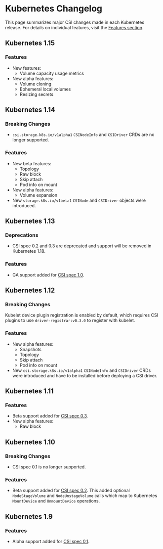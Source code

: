 # Kubernetes Changelog

This page summarizes major CSI changes made in each Kubernetes release. For
details on individual features, visit the [Features section](features.md).

## Kubernetes 1.15

### Features
* New features:
    * Volume capacity usage metrics
* New alpha features:
    * Volume cloning
    * Ephemeral local volumes
    * Resizing secrets

## Kubernetes 1.14

### Breaking Changes
* `csi.storage.k8s.io/v1alpha1` `CSINodeInfo` and `CSIDriver` CRDs are no longer supported.

### Features
* New beta features:
    * Topology
    * Raw block
    * Skip attach
    * Pod info on mount
* New alpha features:
    * Volume expansion
* New `storage.k8s.io/v1beta1` `CSINode` and `CSIDriver` objects were introduced.

## Kubernetes 1.13

### Deprecations
* CSI spec 0.2 and 0.3 are deprecated and support will be removed in Kubernetes 1.18.

### Features
* GA support added for [CSI spec
  1.0](https://github.com/container-storage-interface/spec/releases/tag/v1.0.0).

## Kubernetes 1.12

### Breaking Changes
Kubelet device plugin registration is enabled by default, which requires CSI
plugins to use `driver-registrar:v0.3.0` to register with kubelet.

### Features
* New alpha features:
    * Snapshots
    * Topology
    * Skip attach
    * Pod info on mount
* New `csi.storage.k8s.io/v1alpha1` `CSINodeInfo` and `CSIDriver` CRDs were
  introduced and have to be installed before deploying a CSI driver.

## Kubernetes 1.11

### Features
* Beta support added for [CSI spec
  0.3](https://github.com/container-storage-interface/spec/releases/tag/v0.3.0).
* New alpha features:
    * Raw block

## Kubernetes 1.10

### Breaking Changes
* CSI spec 0.1 is no longer supported.

### Features
* Beta support added for [CSI spec 0.2](https://github.com/container-storage-interface/spec/releases/tag/v0.2.0).
  This added optional `NodeStageVolume` and `NodeUnstageVolume` calls which
  map to Kubernetes `MountDevice` and `UnmountDevice` operations.

## Kubernetes 1.9

### Features
* Alpha support added for [CSI spec
  0.1](https://github.com/container-storage-interface/spec/releases/tag/v0.1.0).
